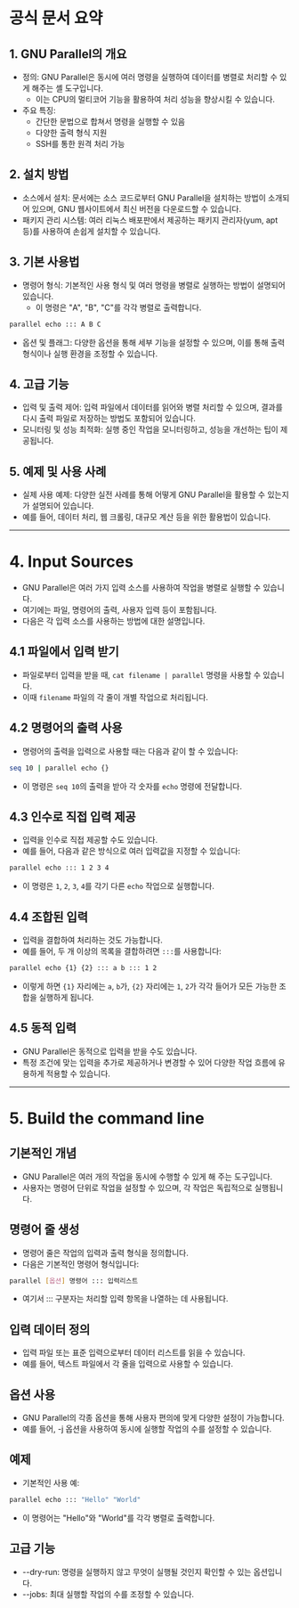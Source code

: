# 공식 문서 요약
## 1. GNU Parallel의 개요
- 정의: GNU Parallel은 동시에 여러 명령을 실행하여 데이터를 병렬로 처리할 수 있게 해주는 셸 도구입니다. 
	- 이는 CPU의 멀티코어 기능을 활용하여 처리 성능을 향상시킬 수 있습니다.
- 주요 특징:
	- 간단한 문법으로 합쳐서 명령을 실행할 수 있음
	- 다양한 출력 형식 지원
	- SSH를 통한 원격 처리 가능

## 2. 설치 방법
- 소스에서 설치: 문서에는 소스 코드로부터 GNU Parallel을 설치하는 방법이 소개되어 있으며, GNU 웹사이트에서 최신 버전을 다운로드할 수 있습니다.
- 패키지 관리 시스템: 여러 리눅스 배포판에서 제공하는 패키지 관리자(yum, apt 등)를 사용하여 손쉽게 설치할 수 있습니다.

## 3. 기본 사용법
- 명령어 형식: 기본적인 사용 형식 및 여러 명령을 병렬로 실행하는 방법이 설명되어 있습니다.
	-  이 명령은 "A", "B", "C"를 각각 병렬로 출력합니다.

```bash
parallel echo ::: A B C
```

- 옵션 및 플래그: 다양한 옵션을 통해 세부 기능을 설정할 수 있으며, 이를 통해 출력 형식이나 실행 환경을 조정할 수 있습니다.

## 4. 고급 기능
- 입력 및 출력 제어: 입력 파일에서 데이터를 읽어와 병렬 처리할 수 있으며, 결과를 다시 출력 파일로 저장하는 방법도 포함되어 있습니다.
- 모니터링 및 성능 최적화: 실행 중인 작업을 모니터링하고, 성능을 개선하는 팁이 제공됩니다.

## 5. 예제 및 사용 사례
- 실제 사용 예제: 다양한 실전 사례를 통해 어떻게 GNU Parallel을 활용할 수 있는지가 설명되어 있습니다. 
- 예를 들어, 데이터 처리, 웹 크롤링, 대규모 계산 등을 위한 활용법이 있습니다.

---
# 4. Input Sources
- GNU Parallel은 여러 가지 입력 소스를 사용하여 작업을 병렬로 실행할 수 있습니다. 
- 여기에는 파일, 명령어의 출력, 사용자 입력 등이 포함됩니다. 
- 다음은 각 입력 소스를 사용하는 방법에 대한 설명입니다.

## 4.1 파일에서 입력 받기
- 파일로부터 입력을 받을 때, `cat filename | parallel` 명령을 사용할 수 있습니다. 
- 이때 `filename` 파일의 각 줄이 개별 작업으로 처리됩니다.

## 4.2 명령어의 출력 사용
- 명령어의 출력을 입력으로 사용할 때는 다음과 같이 할 수 있습니다:

```sh
seq 10 | parallel echo {}
```

- 이 명령은 `seq 10`의 출력을 받아 각 숫자를 `echo` 명령에 전달합니다.

## 4.3 인수로 직접 입력 제공
- 입력을 인수로 직접 제공할 수도 있습니다. 
- 예를 들어, 다음과 같은 방식으로 여러 입력값을 지정할 수 있습니다:

```sh
parallel echo ::: 1 2 3 4
```

- 이 명령은 `1`, `2`, `3`, `4`를 각기 다른 `echo` 작업으로 실행합니다.

## 4.4 조합된 입력
- 입력을 결합하여 처리하는 것도 가능합니다. 
- 예를 들어, 두 개 이상의 목록을 결합하려면 `:::`를 사용합니다:

```sh
parallel echo {1} {2} ::: a b ::: 1 2
```

- 이렇게 하면 `{1}` 자리에는 `a`, `b`가, `{2}` 자리에는 `1`, `2`가 각각 들어가 모든 가능한 조합을 실행하게 됩니다.

## 4.5 동적 입력
- GNU Parallel은 동적으로 입력을 받을 수도 있습니다. 
- 특정 조건에 맞는 입력을 추가로 제공하거나 변경할 수 있어 다양한 작업 흐름에 유용하게 적용할 수 있습니다.

---
# 5. Build the command line
## 기본적인 개념
- GNU Parallel은 여러 개의 작업을 동시에 수행할 수 있게 해 주는 도구입니다.
- 사용자는 명령어 단위로 작업을 설정할 수 있으며, 각 작업은 독립적으로 실행됩니다.

## 명령어 줄 생성
- 명령어 줄은 작업의 입력과 출력 형식을 정의합니다.
- 다음은 기본적인 명령어 형식입니다:
```bash
parallel [옵션] 명령어 ::: 입력리스트
```
- 여기서 ::: 구분자는 처리할 입력 항목을 나열하는 데 사용됩니다.

## 입력 데이터 정의
- 입력 파일 또는 표준 입력으로부터 데이터 리스트를 읽을 수 있습니다.
- 예를 들어, 텍스트 파일에서 각 줄을 입력으로 사용할 수 있습니다.

## 옵션 사용
- GNU Parallel의 각종 옵션을 통해 사용자 편의에 맞게 다양한 설정이 가능합니다.
- 예를 들어, -j 옵션을 사용하여 동시에 실행할 작업의 수를 설정할 수 있습니다.
## 예제
- 기본적인 사용 예:
```bash
parallel echo ::: "Hello" "World"
```
- 이 명령어는 "Hello"와 "World"를 각각 병렬로 출력합니다.

## 고급 기능
- --dry-run: 명령을 실행하지 않고 무엇이 실행될 것인지 확인할 수 있는 옵션입니다.
- --jobs: 최대 실행할 작업의 수를 조정할 수 있습니다.